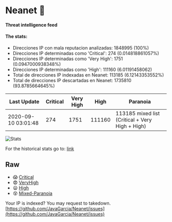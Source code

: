 # Neanet :hocho:
#### Threat intelligence feed
#### The stats:

- Direcciones IP con mala reputacion analizadas: 1848995 (100%)
- Direcciones IP determinadas como 'Critical':  274 (0.014818861057%)
- Direcciones IP determinadas como 'Very High':  1751 (0.0947000938348%)
- Direcciones IP determinadas como 'High':  111160 (6.01191458062)
- Total de direcciones IP indexadas en Neanet:  113185 (6.12143353552%)
- Total de direcciones IP descartadas en Neanet:  1735810 (93.8785664645%)

| Last Update | Critical | Very High | High | Paranoia |
| --- | --- | --- | --- | --- |
| 2020-09-10 03:01:48 | 274 | 1751 | 111160 | 113185 mixed list (Critical + Very High + High)|

![Stats](https://docs.google.com/spreadsheets/d/e/2PACX-1vSnaNMIXVabIpDJjufMlzH7poXnshF3mgd8Is1g9ytUEzVsP5my4Trn8f-xkoLLQ38xpL3HtmUexLo6/pubchart?oid=501124687&format=image)

For the historical stats go to: [link](/stats.csv)
## Raw
- :scream: [Critical](https://raw.githubusercontent.com/JavaGarcia/Neanet/master/blacklists/neanet_critical.txt)
- :fearful: [VeryHigh](https://raw.githubusercontent.com/JavaGarcia/Neanet/master/blacklists/neanet_veryHigh.txtt)
- :frowning: [High](https://raw.githubusercontent.com/JavaGarcia/Neanet/master/blacklists/neanet_high.txt)
- :dizzy_face: [Mixed-Paranoia](https://raw.githubusercontent.com/JavaGarcia/Neanet/master/blacklists/neanet_all.txt)


Your IP is indexed? You may request to takedown. [https://github.com/JavaGarcia/Neanet/issues](https://github.com/JavaGarcia/Neanet/issues)




































































































































































































































































































































































































































































































































































































































































































